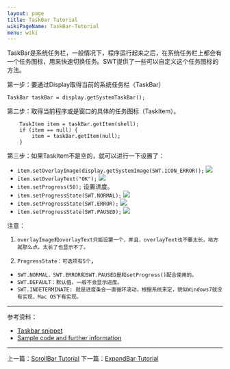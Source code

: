 ```yaml
---
layout: page
title: TaskBar Tutorial
wikiPageName: TaskBar-Tutorial
menu: wiki
---
```


TaskBar是系统任务栏，一般情况下，程序运行起来之后，在系统任务栏上都会有一个任务图标，用来快速切换任务。SWT提供了一些可以自定义这个任务图标的方法。

第一步：要通过Display取得当前的系统任务栏（TaskBar）

    TaskBar taskBar = display.getSystemTaskBar();

第二步：取得当前程序或是窗口的具体的任务图标（TaskItem）。

		TaskItem item = taskBar.getItem(shell);
		if (item == null) {
			item = taskBar.getItem(null);
		}
第三步：如果TaskItem不是空的，就可以进行一下设置了：

  * `item.setOverlayImage(display.getSystemImage(SWT.ICON_ERROR));` ![]({{site.baseurl}}/eclipse.tutorial/wiki/images/image_swt_taskbar_overlayimage.png)
  * `item.setOverlayText("OK");` ![]({{site.baseurl}}/eclipse.tutorial/wiki/images/image_swt_taskbar_overlaytext.png)
  * `item.setProgress(50);` 设置进度。
  * `item.setProgressState(SWT.NORMAL);` ![]({{site.baseurl}}/eclipse.tutorial/wiki/images/image_swt_taskbar_normal.png)
  * `item.setProgressState(SWT.ERROR);` ![]({{site.baseurl}}/eclipse.tutorial/wiki/images/image_swt_taskbar_error.png)
  * `item.setProgressState(SWT.PAUSED);` ![]({{site.baseurl}}/eclipse.tutorial/wiki/images/image_swt_taskbar_paused.png)

注意：

1. `overlayImage和overlayText只能设置一个，并且，overlayText也不要太长，地方就那么点，太长了也显示不了。`

2. `ProgressState：可选项有5个`，
  * `SWT.NORMAL，SWT.ERROR和SWT.PAUSED是和setProgress()配合使用的。`
  * `SWT.DEFAULT：默认值，一般不会显示进度。`
  * `SWT.INDETERMINATE: 就是进度条会一直循环滚动，根据系统来定，貌似Windows7就没有实现，Mac OS下有实现。`

***
参考资料：
  * [Taskbar snippet](http://www.eclipse.org/swt/snippets/#taskbar)
  * [Sample code and further information](http://www.eclipse.org/swt/)

***

上一篇：[ScrollBar Tutorial]({{site.baseurl}}/eclipse.tutorial/wiki/ScrollBar-Tutorial.html)
下一篇：[ExpandBar Tutorial]({{site.baseurl}}/eclipse.tutorial/wiki/ExpandBar-Tutorial.html)
